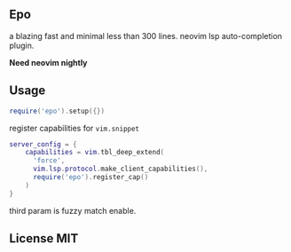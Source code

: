 ## Epo

a blazing fast and minimal less than 300 lines. neovim lsp auto-completion plugin.

**Need neovim nightly**


## Usage

```lua
require('epo').setup({})
```

register capabilities for `vim.snippet`

```lua
server_config = {
    capabilities = vim.tbl_deep_extend(
      'force',
      vim.lsp.protocol.make_client_capabilities(),
      require('epo').register_cap()
    )
}
```


third param is fuzzy match enable.

## License MIT
